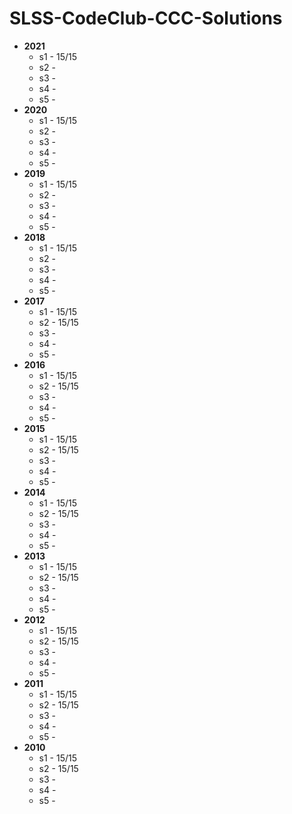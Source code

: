 # SLSS-CodeClub-CCC-Solutions
 - **2021**
	 - s1 - 15/15
	 - s2 - 
	 - s3 -
	 - s4 - 
	 - s5 - 
 - **2020**
	 - s1 - 15/15
	 - s2 - 
	 - s3 - 
	 - s4 - 
	 - s5 - 
 - **2019**
	 - s1 - 15/15
	 - s2 - 
	 - s3 - 
	 - s4 - 
	 - s5 - 
 - **2018**
	 - s1 - 15/15
	 - s2 -  
	 - s3 - 
	 - s4 - 
	 - s5 - 
 - **2017**
	 - s1 - 15/15
	 - s2 - 15/15
	 - s3 - 
	 - s4 - 
	 - s5 - 
 - **2016**
	 - s1 - 15/15
	 - s2 - 15/15
	 - s3 - 
	 - s4 - 
	 - s5 - 
 - **2015**
	 - s1 - 15/15
	 - s2 - 15/15
	 - s3 - 
	 - s4 - 
	 - s5 - 
 - **2014**
	 - s1 - 15/15
	 - s2 - 15/15
	 - s3 - 
	 - s4 - 
	 - s5 - 
 - **2013**
	 - s1 - 15/15
	 - s2 - 15/15
	 - s3 - 
	 - s4 - 
	 - s5 - 
 - **2012**
	 - s1 - 15/15
	 - s2 - 15/15
	 - s3 - 
	 - s4 - 
	 - s5 - 
 - **2011**
	 - s1 - 15/15
	 - s2 - 15/15
	 - s3 - 
	 - s4 - 
	 - s5 - 
 - **2010**
	 - s1 - 15/15
	 - s2 - 15/15
	 - s3 - 
	 - s4 - 
	 - s5 - 
